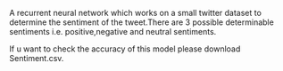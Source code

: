 A recurrent neural network which works on a small twitter dataset to determine the sentiment of the tweet.There are 3 possible determinable sentiments i.e. positive,negative and neutral sentiments.

If u want to check the accuracy of this model please download Sentiment.csv.